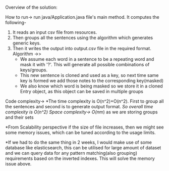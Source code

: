 Overview of the solution:

How to run->
run java/Application.java file's main method. It computes the following-
1. It reads an input csv file from resources.
2. Then groups all the sentences using the algorithm which generates generic keys.
4. Then it writes the output into output.csv file in the required format.
Algorithm ->> 
     * We assume each word in a sentence to be a repeating word and mask it with '?'. This will generate all possible combinations of keys/groups.
     * This new sentence is cloned and used as a key, so next time same key is formed we add those notes to the corresponding key(masked)
     * We also know which word is being masked so we store it in a cloned Entry object, as this object can be saved in multiple groups

Code complexity->
*The time complexity is O(n^2)+O(n^2). First to group all the sentences and second is to generate output format.
*So overall time complexity is O(n^2)
Space complexity-> O(n*m) as we are storing groups and their sets

*From Scalability perspective if the size of file increases, 
then we might see some memory issues, which can be tuned according to the usage limits.

*If we had to do the same thing in 2 weeks, I would make use of some database like elasticsearch, 
this can be utilised for large amount of dataset and we can query data for any pattern matching(also grouping) requirements based on the inverted indexes.
This will solve the memory issue above.



